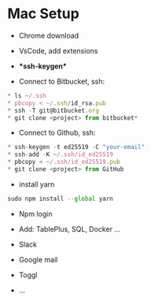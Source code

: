 # Mac Setup

- Chrome download

- VsCode, add extensions

- **\***ssh-keygen**\***

- Connect to Bitbucket, ssh:

```jsx
* ls ~/.ssh
* pbcopy < ~/.ssh/id_rsa.pub
* ssh -T git@bitbucket.org
* git clone <project> from bitbucket*
```

- Connect to Github, ssh:

```jsx
* ssh-keygen -t ed25519 -C "your-email"
* ssh-add -K ~/.ssh/id_ed25519
* pbcopy < ~/.ssh/id_ed25519.pub
* git clone <project> from GitHub
```

- install yarn

```jsx
sudo npm install --global yarn
```

- Npm login

- Add: TablePlus, SQL, Docker …

- Slack
- Google mail
- Toggl

- ...
